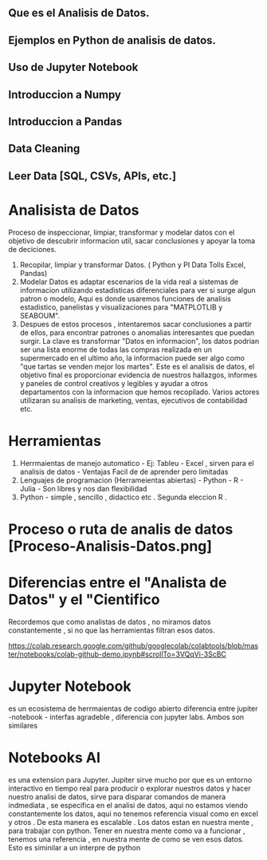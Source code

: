 ## Que es el Analisis de Datos.
## Ejemplos en Python de analisis de datos.
## Uso de Jupyter Notebook
## Introduccion a Numpy
## Introduccion a Pandas
## Data Cleaning
## Leer Data [SQL, CSVs, APIs, etc.]




# Analisista de Datos
Proceso de inspeccionar, limpiar, transformar y modelar datos con el objetivo
de descubrir informacion util, sacar conclusiones y apoyar la toma de deciciones.
1. Recopilar, limpiar y transformar Datos. ( Python y PI Data Tolls Excel, Pandas)
2. Modelar Datos es adaptar escenarios de la vida real a sistemas de informacion utilizando estadisticas diferenciales para ver si surge algun patron o modelo, Aqui es donde usaremos funciones de analisis estadistico,
panelistas y visualizaciones para "MATPLOTLIB y SEABOUM".
3. Despues de estos procesos ,  intentaremos sacar conclusiones a partir de ellos, para encontrar patrones o anomalias interesantes que puedan surgir.
La clave es transformar "Datos en informacion", los datos podrian ser una lista enorme de todas las compras realizada en un supermercado en el ultimo año, la informacion puede ser algo como "que tartas se venden mejor los martes".
Este es el analisis de datos, el objetivo final es proporcionar evidencia de nuestros hallazgos, informes y paneles de control creativos y legibles y ayudar a otros departamentos con la informacion que hemos recopilado. Varios actores utilizaran su analisis de marketing, ventas, ejecutivos de contabilidad etc.

# Herramientas 

1. Herrmaientas de manejo automatico - Ej: Tableu - Excel , sirven para el analisis de datos - Ventajas  Facil de de aprender pero limitadas
2. Lenguajes de programacion (Herrameientas abiertas) - Python - R - Julia - Son libres y nos dan flexibilidad
3.  Python - simple , sencillo , didactico etc . Segunda eleccion R . 

# Proceso o ruta de analis de datos [Proceso-Analisis-Datos.png]

# Diferencias entre el "Analista de Datos" y el "Cientifico

Recordemos que como analistas de datos , no miramos datos constantemente , si no que las herramientas filtran esos datos. 

https://colab.research.google.com/github/googlecolab/colabtools/blob/master/notebooks/colab-github-demo.ipynb#scrollTo=3VQqVi-3ScBC


# Jupyter Notebook

es un ecosistema de herrmaientas de codigo abierto
diferencia entre jupiter -notebook - interfas agradeble , diferencia con jupyter labs.
Ambos son similares

# Notebooks AI

es una extension para Jupyter.
Jupiter sirve mucho por que es un entorno interactivo en tiempo real para producir o explorar nuestros datos  y hacer nuestro analisi de datos, sirve para disparar comandos de manera indmediata , se especifica en el analisi de datos, aqui no estamos viendo constantemente los datos, aqui no tenemos referencia visual como en excel y otros .
De esta manera es escalable . 
Los datos estan en nuestra mente , para trabajar con python. Tener en nuestra mente como va a funcionar , tenemos una referencia , en nuestra mente de como se ven esos datos.
Esto es siminilar a un interpre de python

